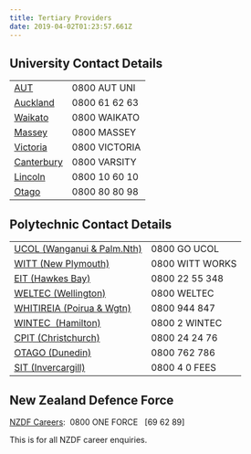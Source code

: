 ```yaml
---
title: Tertiary Providers
date: 2019-04-02T01:23:57.661Z
---
```

## University Contact Details
|||
|--- |--- |
|[AUT](http://www.aut.ac.nz/)|0800 AUT UNI|
|[Auckland](http://www.auckland.ac.nz/)|0800 61 62 63|
|[Waikato](http://www.waikato.ac.nz/)|0800 WAIKATO|
|[Massey](http://www.massey.ac.nz/)|0800 MASSEY|
|[Victoria](http://www.victoria.ac.nz/)|0800 VICTORIA|
|[Canterbury](http://www.canterbury.ac.nz/)|0800 VARSITY|
|[Lincoln](http://www.lincoln.ac.nz/)|0800 10 60 10|
|[Otago](http://www.otago.ac.nz/)|0800 80 80 98|


## Polytechnic Contact Details
|||
|--- |--- |
|[UCOL (Wanganui & Palm.Nth)](http://www.ucol.ac.nz/)|0800 GO UCOL|
|[WITT (New Plymouth)](http://www.witt.ac.nz/)|0800 WITT WORKS|
|[EIT (Hawkes Bay)](http://www.eit.ac.nz/)|0800 22 55 348|
|[WELTEC (Wellington)](http://www.weltec.ac.nz/)|0800 WELTEC|
|[WHITIREIA (Poirua & Wgtn)](http://www.whitireia.ac.nz/)|0800 944 847|
|[WINTEC  (Hamilton)](http://www.wintec.ac.nz/)|0800 2 WINTEC|
|[CPIT (Christchurch)](http://www.cpit.ac.nz/)|0800 24 24 76|
|[OTAGO (Dunedin)](https://www.op.ac.nz/)|0800 762 786|
|[SIT (Invercargill)](http://www.sit.ac.nz/)|0800 4 0 FEES|

## New Zealand Defence Force
[NZDF Careers](http://www.defencecareers.mil.nz/):  0800 ONE FORCE   [69 62 89]

This is for all NZDF career enquiries.